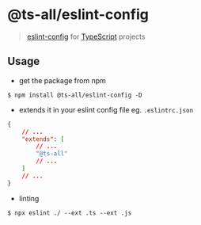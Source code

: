 # @ts-all/eslint-config
> [eslint-config](https://eslint.org) for [TypeScript](https://typescriptlang.org) projects

## Usage
* get the package from npm
```shell
$ npm install @ts-all/eslint-config -D
```

* extends it in your eslint config file eg. `.eslintrc.json`
```json
{
    // ...
    "extends": [
        // ...
        "@ts-all"
        // ...
    ]
    // ...
}
```

* linting
```shell
$ npx eslint ./ --ext .ts --ext .js
```
